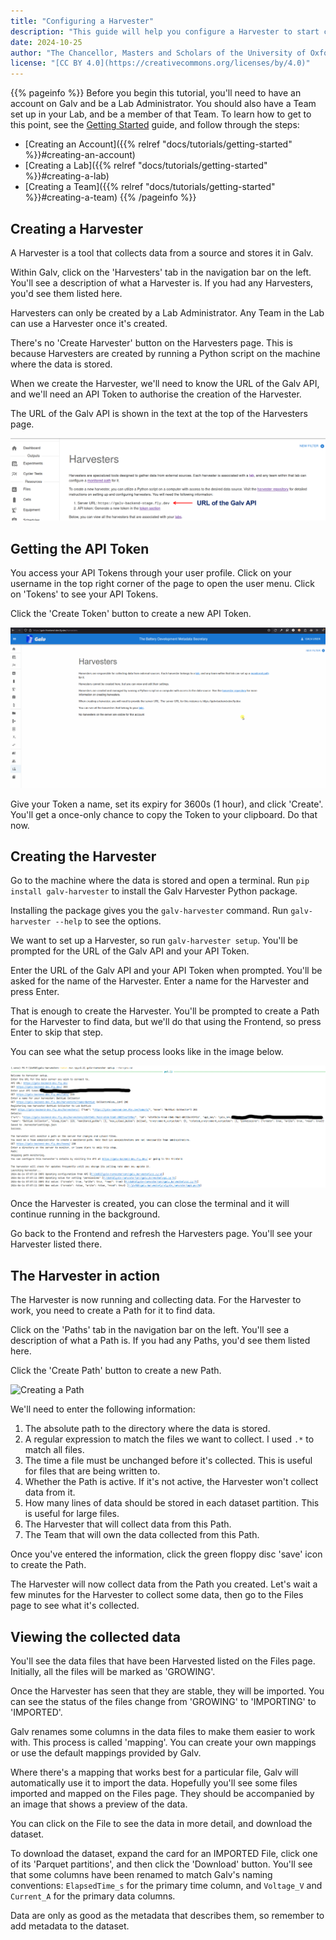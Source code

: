 ```yaml
---
title: "Configuring a Harvester"
description: "This guide will help you configure a Harvester to start collecting data automatically."
date: 2024-10-25
author: "The Chancellor, Masters and Scholars of the University of Oxford, and the 'Galv' Developers"
license: "[CC BY 4.0](https://creativecommons.org/licenses/by/4.0)"
---
```


{{% pageinfo %}}
Before you begin this tutorial, you'll need to have an account on Galv and be a Lab Administrator.
You should also have a Team set up in your Lab, and be a member of that Team.
To learn how to get to this point, see the [Getting Started](../getting-started) guide, and follow through the steps:

- [Creating an Account]({{% relref "docs/tutorials/getting-started" %}}#creating-an-account)
- [Creating a Lab]({{% relref "docs/tutorials/getting-started" %}}#creating-a-lab)
- [Creating a Team]({{% relref "docs/tutorials/getting-started" %}}#creating-a-team)
{{% /pageinfo %}}

## Creating a Harvester

A Harvester is a tool that collects data from a source and stores it in Galv.

Within Galv, click on the 'Harvesters' tab in the navigation bar on the left.
You'll see a description of what a Harvester is.
If you had any Harvesters, you'd see them listed here.

Harvesters can only be created by a Lab Administrator.
Any Team in the Lab can use a Harvester once it's created.

There's no 'Create Harvester' button on the Harvesters page.
This is because Harvesters are created by running a Python script on the machine where the data is stored.

When we create the Harvester, we'll need to know the URL of the Galv API, and we'll need an API Token to authorise the creation of the Harvester.

The URL of the Galv API is shown in the text at the top of the Harvesters page.

![Getting API URL](api-url.png "Getting API URL")

## Getting the API Token

You access your API Tokens through your user profile.
Click on your username in the top right corner of the page to open the user menu.
Click on 'Tokens' to see your API Tokens.

Click the 'Create Token' button to create a new API Token.

![Creating an API Token](create-token.gif "Creating an API Token")

Give your Token a name, set its expiry for 3600s (1 hour), and click 'Create'.
You'll get a once-only chance to copy the Token to your clipboard.
Do that now.

## Creating the Harvester

Go to the machine where the data is stored and open a terminal.
Run `pip install galv-harvester` to install the Galv Harvester Python package.

Installing the package gives you the `galv-harvester` command.
Run `galv-harvester --help` to see the options.

We want to set up a Harvester, so run `galv-harvester setup`.
You'll be prompted for the URL of the Galv API and your API Token.

Enter the URL of the Galv API and your API Token when prompted.
You'll be asked for the name of the Harvester.
Enter a name for the Harvester and press Enter.

That is enough to create the Harvester.
You'll be prompted to create a Path for the Harvester to find data, but we'll do that using the Frontend, so press Enter to skip that step.

You can see what the setup process looks like in the image below.

![Creating a Harvester](harvester-setup.png "Creating a Harvester")

Once the Harvester is created, you can close the terminal and it will continue running in the background.

Go back to the Frontend and refresh the Harvesters page.
You'll see your Harvester listed there.

## The Harvester in action

The Harvester is now running and collecting data.
For the Harvester to work, you need to create a Path for it to find data.

Click on the 'Paths' tab in the navigation bar on the left.
You'll see a description of what a Path is.
If you had any Paths, you'd see them listed here.

Click the 'Create Path' button to create a new Path.

![Creating a Path](harvest.gif "Creating a Path")

We'll need to enter the following information:

1. The absolute path to the directory where the data is stored.
2. A regular expression to match the files we want to collect.
I used `.*` to match all files.
3. The time a file must be unchanged before it's collected.
This is useful for files that are being written to.
4. Whether the Path is active.
If it's not active, the Harvester won't collect data from it.
5. How many lines of data should be stored in each dataset partition.
This is useful for large files.
6. The Harvester that will collect data from this Path.
7. The Team that will own the data collected from this Path.

Once you've entered the information, click the green floppy disc 'save' icon to create the Path.

The Harvester will now collect data from the Path you created.
Let's wait a few minutes for the Harvester to collect some data, then go to the Files page to see what it's collected.

## Viewing the collected data

You'll see the data files that have been Harvested listed on the Files page.
Initially, all the files will be marked as 'GROWING'.

Once the Harvester has seen that they are stable, they will be imported.
You can see the status of the files change from 'GROWING' to 'IMPORTING' to 'IMPORTED'.

Galv renames some columns in the data files to make them easier to work with.
This process is called 'mapping'.
You can create your own mappings or use the default mappings provided by Galv.

Where there's a mapping that works best for a particular file, Galv will automatically use it to import the data.
Hopefully you'll see some files imported and mapped on the Files page.
They should be accompanied by an image that shows a preview of the data.

You can click on the File to see the data in more detail, and download the dataset.

To download the dataset, expand the card for an IMPORTED File, click one of its 'Parquet partitions', and then click the 'Download' button.
You'll see that some columns have been renamed to match Galv's naming conventions: `ElapsedTime_s` for the primary time column, and `Voltage_V` and `Current_A` for the primary data columns.

Data are only as good as the metadata that describes them, so remember to add metadata to the dataset.